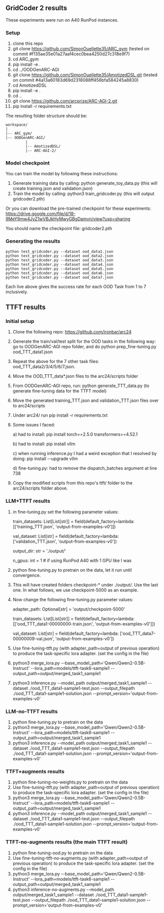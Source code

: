 ## GridCoder 2 results

These experiments were run on A40 RunPod instances.

### Setup
1. clone this repo
2. git clone https://github.com/SimonOuellette35/ARC_gym (tested on commit #f135ae35e01a27aaf4cec0bea4250d27c318e9f7)
3. cd ARC_gym
4. pip install -e .
5. cd ../OODGenARC-AGI
6. git clone https://github.com/SimonOuellette35/AmotizedDSL.git (tested on commit #4a13a60183d69d2318088ff456bfa584245a8830)
7. cd AmotizedDSL
8. pip install -e .
9. cd ..
10. git clone https://github.com/arcprize/ARC-AGI-2.git
11. pip install -r requirements.txt
    
The resulting folder structure should be:

    workspace/
    |
    |-- ARC_gym/
    |-- OODGenARC-AGI/
             |
             |-- AmotizedDSL/
             |-- ARC-AGI-2/

### Model checkpoint
You can train the model by following these instructions:
1. Generate training data by calling: python generate_toy_data.py (this will create training.json and validation.json)
2. Train the model by calling: python3 train_gridcoder.py (this will output gridcoder2.pth)

Or you can download the pre-trained checkpoint for these experiments: https://drive.google.com/file/d/18-9MeY9mw4JyZ1wVBJkHyMwyGBgDamvn/view?usp=sharing

You should name the checkpoint file: gridcoder2.pth

### Generating the results
 
    python test_gridcoder.py --dataset ood_data1.json
    python test_gridcoder.py --dataset ood_data2.json
    python test_gridcoder.py --dataset ood_data3.json
    python test_gridcoder.py --dataset ood_data4.json
    python test_gridcoder.py --dataset ood_data5.json
    python test_gridcoder.py --dataset ood_data6.json
    python test_gridcoder.py --dataset ood_data7.json
   
Each live above gives the success rate for each OOD Task from 1 to 7 inclusively.

## TTFT results

### Initial setup
1. Clone the following repo: https://github.com/ironbar/arc24
2. Generate the train/val/test split for the OOD tasks in the following way: go to OODGenARC-AGI repo folder, and do python prep_fine-tuning.py ood_TTT_data1.json
3. Repeat the above for the 7 other task files: ood_TTT_data2/3/4/5/6/7.json.
4. Move the OOD_TTT_data*.json files to the arc24/scripts folder
5. From OODGenARC-AGI repo, run: python generate_TTT_data.py (to generate fine-tuning data for the TTFT model)
6. Move the generated training_TTT.json and validation_TTT.json files over to arc24/scripts
7. Under arc24/ run pip install -r requirements.txt
8. Some issues I faced:
   
   a) had to install: pip install torch==2.5.0 transformers==4.52.1
   
   b) had to install: pip install vllm
   
   c) when running inference.py I had a weird exception that I resolved by doing: pip install --upgrade vllm

   d) fine-tuning.py: had to remove the dispatch_batches argument at line 738
   
9. Copy the modified scripts from this repo's ttft/ folder to the arc24/scripts folder above.

### LLM+TTFT results
1. in fine-tuning.py set the following parameter values:

    train_datasets: List[List[str]] = field(default_factory=lambda: [['training_TTT.json', 'output-from-examples-v0']])

    val_dataset: List[str] = field(default_factory=lambda: ['validation_TTT.json', 'output-from-examples-v0'])

    output_dir: str = './output/'

    n_gpus: int = 1    # if using RunPod A40 with 1 GPU like I was
   
3. python fine-tuning.py to pretrain on the data, let it run until convergence.
4. This will have created folders checkpoint-* under ./output/. Use the last one. In what follows, we use checkpoint-5000 as an example.
5. Now change the following fine-tuning.py parameter values:

    adapter_path: Optional[str] = 'output/checkpoint-5000'
   
    train_datasets: List[List[str]] = field(default_factory=lambda: [['ood_TTT_data1-00000000-train.json', 'output-from-examples-v0']])
   
    val_dataset: List[str] = field(default_factory=lambda: ['ood_TTT_data7-00000009-val.json', 'output-from-examples-v0'])
   
5. Use fine-tuning-ttft.py (with adapter_path=output of previous operation) to produce the task-specific lora adapter. (set the config in the file)
6. python3 merge_lora.py --base_model_path='Qwen/Qwen2-0.5B-Instruct' --lora_path=models/ttft-task6-sample1 --output_path=output/merged_task1_sample1
7. python3 inference.py --model_path output/merged_task1_sample1 --dataset ./ood_TTT_data1-sample1-test.json --output_filepath ./ood_TTT_data1-sample1-solution.json --prompt_version='output-from-examples-v0'

### LLM-no-TTFT results
1. python fine-tuning.py to pretrain on the data
2. python3 merge_lora.py --base_model_path='Qwen/Qwen2-0.5B-Instruct' --lora_path=models/ttft-task6-sample1 --output_path=output/merged_task1_sample1
3. python3 inference.py --model_path output/merged_task1_sample1 --dataset ./ood_TTT_data1-sample1-test.json --output_filepath ./ood_TTT_data1-sample1-solution.json --prompt_version='output-from-examples-v0'

### TTFT+augments results
1. python fine-tuning-no-weights.py to pretrain on the data
2. Use fine-tuning-ttft.py (with adapter_path=output of previous operation) to produce the task-specific lora adapter. (set the config in the file)
3. python3 merge_lora.py --base_model_path='Qwen/Qwen2-0.5B-Instruct' --lora_path=models/ttft-task6-sample1 --output_path=output/merged_task1_sample1
4. python3 inference.py --model_path output/merged_task1_sample1 --dataset ./ood_TTT_data1-sample1-test.json --output_filepath ./ood_TTT_data1-sample1-solution.json --prompt_version='output-from-examples-v0'

### TTFT-no-augments results (the main TTFT result)
1. python fine-tuning-ood.py to pretrain on the data
2. Use fine-tuning-ttft-no-augments.py (with adapter_path=output of previous operation) to produce the task-specific lora adapter. (set the config in the file)
3. python3 merge_lora.py --base_model_path='Qwen/Qwen2-0.5B-Instruct' --lora_path=models/ttft-task6-sample1 --output_path=output/merged_task1_sample1
4. python3 inference-no-augments.py --model_path output/merged_task1_sample1 --dataset ./ood_TTT_data1-sample1-test.json --output_filepath ./ood_TTT_data1-sample1-solution.json --prompt_version='output-from-examples-v0'



